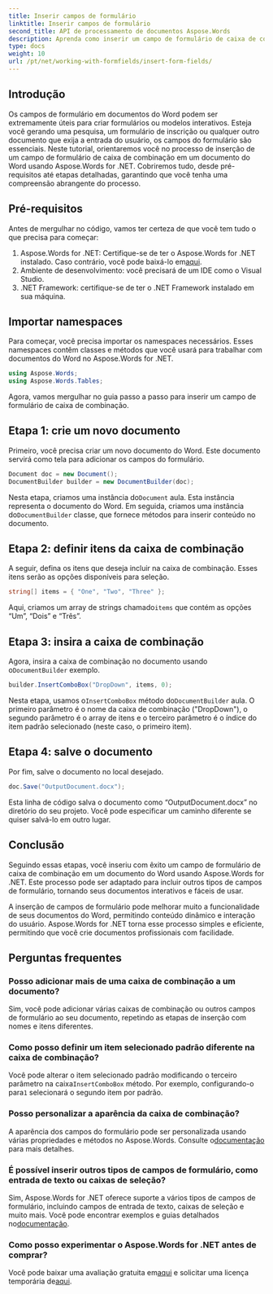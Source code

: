 ```yaml
---
title: Inserir campos de formulário
linktitle: Inserir campos de formulário
second_title: API de processamento de documentos Aspose.Words
description: Aprenda como inserir um campo de formulário de caixa de combinação em um documento do Word usando Aspose.Words for .NET com nosso guia passo a passo detalhado.
type: docs
weight: 10
url: /pt/net/working-with-formfields/insert-form-fields/
---
```

## Introdução

Os campos de formulário em documentos do Word podem ser extremamente úteis para criar formulários ou modelos interativos. Esteja você gerando uma pesquisa, um formulário de inscrição ou qualquer outro documento que exija a entrada do usuário, os campos do formulário são essenciais. Neste tutorial, orientaremos você no processo de inserção de um campo de formulário de caixa de combinação em um documento do Word usando Aspose.Words for .NET. Cobriremos tudo, desde pré-requisitos até etapas detalhadas, garantindo que você tenha uma compreensão abrangente do processo.

## Pré-requisitos

Antes de mergulhar no código, vamos ter certeza de que você tem tudo o que precisa para começar:

1.  Aspose.Words for .NET: Certifique-se de ter o Aspose.Words for .NET instalado. Caso contrário, você pode baixá-lo em[aqui](https://releases.aspose.com/words/net/).
2. Ambiente de desenvolvimento: você precisará de um IDE como o Visual Studio.
3. .NET Framework: certifique-se de ter o .NET Framework instalado em sua máquina.

## Importar namespaces

Para começar, você precisa importar os namespaces necessários. Esses namespaces contêm classes e métodos que você usará para trabalhar com documentos do Word no Aspose.Words for .NET.

```csharp
using Aspose.Words;
using Aspose.Words.Tables;
```

Agora, vamos mergulhar no guia passo a passo para inserir um campo de formulário de caixa de combinação.

## Etapa 1: crie um novo documento

Primeiro, você precisa criar um novo documento do Word. Este documento servirá como tela para adicionar os campos do formulário.


```csharp
Document doc = new Document();
DocumentBuilder builder = new DocumentBuilder(doc);
```

 Nesta etapa, criamos uma instância do`Document` aula. Esta instância representa o documento do Word. Em seguida, criamos uma instância do`DocumentBuilder` classe, que fornece métodos para inserir conteúdo no documento.

## Etapa 2: definir itens da caixa de combinação

A seguir, defina os itens que deseja incluir na caixa de combinação. Esses itens serão as opções disponíveis para seleção.

```csharp
string[] items = { "One", "Two", "Three" };
```

 Aqui, criamos um array de strings chamado`items` que contém as opções “Um”, “Dois” e “Três”.

## Etapa 3: insira a caixa de combinação

 Agora, insira a caixa de combinação no documento usando o`DocumentBuilder` exemplo.

```csharp
builder.InsertComboBox("DropDown", items, 0);
```

 Nesta etapa, usamos o`InsertComboBox` método do`DocumentBuilder` aula. O primeiro parâmetro é o nome da caixa de combinação ("DropDown"), o segundo parâmetro é o array de itens e o terceiro parâmetro é o índice do item padrão selecionado (neste caso, o primeiro item).

## Etapa 4: salve o documento

Por fim, salve o documento no local desejado.

```csharp
doc.Save("OutputDocument.docx");
```

Esta linha de código salva o documento como “OutputDocument.docx” no diretório do seu projeto. Você pode especificar um caminho diferente se quiser salvá-lo em outro lugar.

## Conclusão

Seguindo essas etapas, você inseriu com êxito um campo de formulário de caixa de combinação em um documento do Word usando Aspose.Words for .NET. Este processo pode ser adaptado para incluir outros tipos de campos de formulário, tornando seus documentos interativos e fáceis de usar.

A inserção de campos de formulário pode melhorar muito a funcionalidade de seus documentos do Word, permitindo conteúdo dinâmico e interação do usuário. Aspose.Words for .NET torna esse processo simples e eficiente, permitindo que você crie documentos profissionais com facilidade.

## Perguntas frequentes

### Posso adicionar mais de uma caixa de combinação a um documento?

Sim, você pode adicionar várias caixas de combinação ou outros campos de formulário ao seu documento, repetindo as etapas de inserção com nomes e itens diferentes.

### Como posso definir um item selecionado padrão diferente na caixa de combinação?

Você pode alterar o item selecionado padrão modificando o terceiro parâmetro na caixa`InsertComboBox` método. Por exemplo, configurando-o para`1` selecionará o segundo item por padrão.

### Posso personalizar a aparência da caixa de combinação?

 A aparência dos campos do formulário pode ser personalizada usando várias propriedades e métodos no Aspose.Words. Consulte o[documentação](https://reference.aspose.com/words/net/) para mais detalhes.

### É possível inserir outros tipos de campos de formulário, como entrada de texto ou caixas de seleção?

 Sim, Aspose.Words for .NET oferece suporte a vários tipos de campos de formulário, incluindo campos de entrada de texto, caixas de seleção e muito mais. Você pode encontrar exemplos e guias detalhados no[documentação](https://reference.aspose.com/words/net/).

### Como posso experimentar o Aspose.Words for .NET antes de comprar?

 Você pode baixar uma avaliação gratuita em[aqui](https://releases.aspose.com/) e solicitar uma licença temporária de[aqui](https://purchase.aspose.com/temporary-license/).